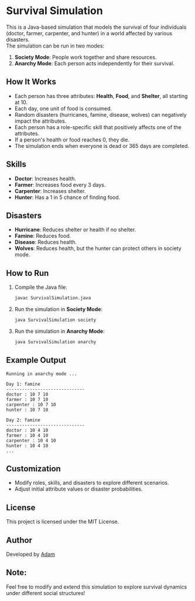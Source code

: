 # Survival Simulation
This is a Java-based simulation that models the survival of four individuals (doctor, farmer, carpenter, and hunter) in a world affected by various disasters.
<br>The simulation can be run in two modes:

1. **Society Mode**: People work together and share resources.
2. **Anarchy Mode**: Each person acts independently for their survival.

## How It Works
- Each person has three attributes: **Health**, **Food**, and **Shelter**, all starting at 10.
- Each day, one unit of food is consumed.
- Random disasters (hurricanes, famine, disease, wolves) can negatively impact the attributes.
- Each person has a role-specific skill that positively affects one of the attributes.
- If a person's health or food reaches 0, they die.
- The simulation ends when everyone is dead or 365 days are completed.

## Skills
- **Doctor**: Increases health.
- **Farmer**: Increases food every 3 days.
- **Carpenter**: Increases shelter.
- **Hunter**: Has a 1 in 5 chance of finding food.

## Disasters
- **Hurricane**: Reduces shelter or health if no shelter.
- **Famine**: Reduces food.
- **Disease**: Reduces health.
- **Wolves**: Reduces health, but the hunter can protect others in society mode.

## How to Run
1. Compile the Java file:
   ```bash
   javac SurvivalSimulation.java
   ```
2. Run the simulation in **Society Mode**:
   ```bash
   java SurvivalSimulation society
   ```
3. Run the simulation in **Anarchy Mode**:
   ```bash
   java SurvivalSimulation anarchy
   ```

## Example Output
```
Running in anarchy mode ...

Day 1: famine
------------------------------
doctor : 10 7 10
farmer : 10 7 10
carpenter : 10 7 10
hunter : 10 7 10

Day 2: famine
------------------------------
doctor : 10 4 10
farmer : 10 4 10
carpenter : 10 4 10
hunter : 10 4 10
...
```

## Customization
- Modify roles, skills, and disasters to explore different scenarios.
- Adjust initial attribute values or disaster probabilities.

## License
This project is licensed under the MIT License.

## Author
Developed by [Adam](https://www.adamdoing.tech)

## Note: 
Feel free to modify and extend this simulation to explore survival dynamics under different social structures!
